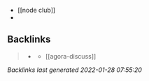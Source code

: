 - [[node club]]
-

## Backlinks

> - [](../journals/2021_09_14.md)
>   - [[agora-discuss]]

_Backlinks last generated 2022-01-28 07:55:20_
